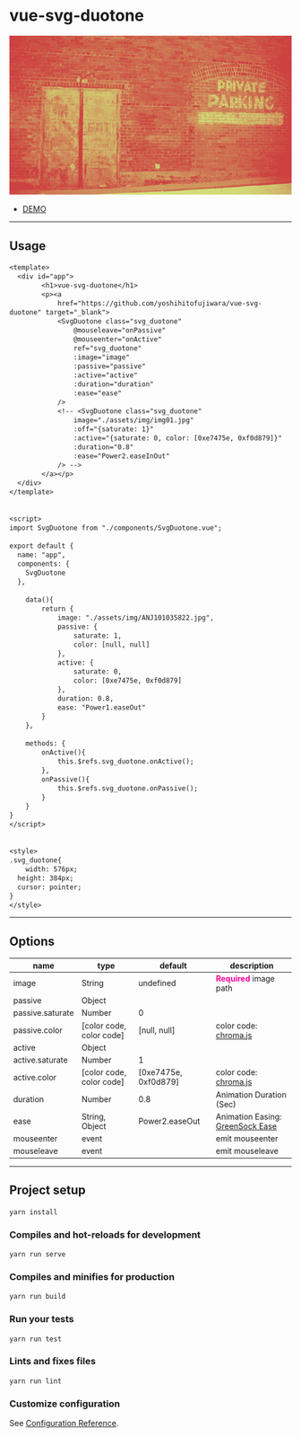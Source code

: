 # vue-svg-duotone

<img src="sample.png" />

<ul>
	<li><a href="http://yoshihitofujiwara.github.io/vue-svg-duotone/index.html" target="_blank">DEMO</a></li>
</ul>


___
## Usage

```
<template>
  <div id="app">
		<h1>vue-svg-duotone</h1>
		<p><a
			href="https://github.com/yoshihitofujiwara/vue-svg-duotone" target="_blank">
			<SvgDuotone class="svg_duotone"
				@mouseleave="onPassive"
				@mouseenter="onActive"
				ref="svg_duotone"
				:image="image"
				:passive="passive"
				:active="active"
				:duration="duration"
				:ease="ease"
			/>
			<!-- <SvgDuotone class="svg_duotone"
				image="./assets/img/img01.jpg"
				:off="{saturate: 1}"
				:active="{saturate: 0, color: [0xe7475e, 0xf0d879]}"
				:duration="0.8"
				:ease="Power2.easeInOut"
			/> -->
		</a></p>
  </div>
</template>


<script>
import SvgDuotone from "./components/SvgDuotone.vue";

export default {
  name: "app",
  components: {
    SvgDuotone
  },

	data(){
		return {
			image: "./assets/img/ANJ101035822.jpg",
			passive: {
				saturate: 1,
				color: [null, null]
			},
			active: {
				saturate: 0,
				color: [0xe7475e, 0xf0d879]
			},
			duration: 0.8,
			ease: "Power1.easeOut"
		}
	},

	methods: {
		onActive(){
			this.$refs.svg_duotone.onActive();
		},
		onPassive(){
			this.$refs.svg_duotone.onPassive();
		}
	}
}
</script>


<style>
.svg_duotone{
	width: 576px;
  height: 384px;
  cursor: pointer;
}
</style>
```

___
## Options

|name|type|default|description|
|----|----|----|----|
|image|String|undefined|<strong style="color:#f09">Required</strong> image path|
|passive|Object| | |
|passive.saturate|Number|0| |
|passive.color|[color code, color code]|[null, null]|color code: <a href="https://gka.github.io/chroma.js/" target="_blank">chroma.js</a>|
|active|Object| | |
|active.saturate|Number|1| |
|active.color|[color code, color code]|[0xe7475e, 0xf0d879]|color code: <a href="https://gka.github.io/chroma.js/" target="_blank">chroma.js</a>|
|duration|Number|0.8|Animation Duration (Sec)|
|ease|String, Object|Power2.easeOut|Animation Easing: <a href="https://greensock.com/docs/Easing" target="_blank">GreenSock Ease</a>|
|mouseenter|event| | emit mouseenter |
|mouseleave|event| | emit mouseleave |
___


## Project setup
```
yarn install
```

### Compiles and hot-reloads for development
```
yarn run serve
```

### Compiles and minifies for production
```
yarn run build
```

### Run your tests
```
yarn run test
```

### Lints and fixes files
```
yarn run lint
```

### Customize configuration
See [Configuration Reference](https://cli.vuejs.org/config/).
